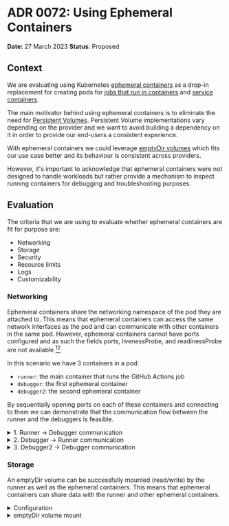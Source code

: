 # ADR 0072: Using Ephemeral Containers

**Date:** 27 March 2023
**Status**: Proposed <!--Accepted|Rejected|Superceded|Deprecated-->

## Context

We are evaluating using Kubernetes [ephemeral containers](https://kubernetes.io/docs/concepts/workloads/pods/ephemeral-containers/) as a drop-in replacement for creating pods for [jobs that run in containers](https://docs.github.com/en/actions/using-jobs/running-jobs-in-a-container) and [service containers](https://docs.github.com/en/actions/using-containerized-services/about-service-containers).

The main motivator behind using ephemeral containers is to eliminate the need for [Persistent Volumes](https://kubernetes.io/docs/concepts/storage/persistent-volumes/). Persistent Volume implementations vary depending on the provider and we want to avoid building a dependency on it in order to provide our end-users a consistent experience.

With ephemeral containers we could leverage [emptyDir volumes](https://kubernetes.io/docs/concepts/storage/volumes/#emptydir) which fits our use case better and its behaviour is consistent across providers.

However, it's important to acknowledge that ephemeral containers were not designed to handle workloads but rather provide a mechanism to inspect running containers for debugging and troubleshooting purposes.

## Evaluation

The criteria that we are using to evaluate whether ephemeral containers are fit for purpose are:

- Networking
- Storage
- Security
- Resource limits
- Logs
- Customizability

### Networking

Ephemeral containers share the networking namespace of the pod they are attached to. This means that ephemeral containers can access the same network interfaces as the pod and can communicate with other containers in the same pod. However, ephemeral containers cannot have ports configured and as such the fields ports, livenessProbe, and readinessProbe are not available [^1][^2]

In this scenario we have 3 containers in a pod:

- `runner`: the main container that runs the GitHub Actions job
- `debugger`: the first ephemeral container
- `debugger2`: the second ephemeral container

By sequentially opening ports on each of these containers and connecting to them we can demonstrate that the communication flow between the runner and the debuggers is feasible.

<details>
<summary>1. Runner -> Debugger communication</summary>

![runner->debugger](./images/runner-debugger.png)
</details>

<details>
<summary>2. Debugger -> Runner communication</summary>

![debugger->runner](./images/debugger-runner.png)
</details>

<details>
<summary>3. Debugger2 -> Debugger communication</summary>

![debugger2->debugger](./images/debugger2-debugger.png)
</details>

### Storage

An emptyDir volume can be successfully mounted (read/write) by the runner as well as the ephemeral containers. This means that ephemeral containers can share data with the runner and other ephemeral containers.

<details>
<summary>Configuration</summary>

```yaml
# Extracted from the values.yaml for the gha-runner-scale-set helm chart
  spec:
    containers:
    - name: runner
      image: ghcr.io/actions/actions-runner:latest
      command: ["/home/runner/run.sh"]
      volumeMounts:
      - mountPath: /workspace
        name: work-volume
    volumes:
      - name: work-volume
        emptyDir:
          sizeLimit: 1Gi
```

```bash
# The API call to the Kubernetes API used to create the ephemeral containers

POD_NAME="arc-runner-set-6sfwd-runner-k7qq6"
NAMESPACE="arc-runners"

curl -v "https://<IP>:<PORT>/api/v1/namespaces/$NAMESPACE/pods/$POD_NAME/ephemeralcontainers" \
  -X PATCH \
  -H 'Content-Type: application/strategic-merge-patch+json' \
  --cacert <PATH_TO_CACERT> \
  --cert <PATH_TO_CERT> \
  --key <PATH_TO_CLIENT_KEY> \
  -d '
{
    "spec":
    {
        "ephemeralContainers":
        [
            {
                "name": "debugger",
                "command": ["sh"],
                "image": "ghcr.io/actions/actions-runner:latest",
                "targetContainerName": "runner",
                "stdin": true,
                "tty": true,
                "volumeMounts": [{
                    "mountPath": "/workspace",
                    "name": "work-volume",
                    "readOnly": false
                }]
            },
            {
                "name": "debugger2",
                "command": ["sh"],
                "image": "ghcr.io/actions/actions-runner:latest",
                "targetContainerName": "runner",
                "stdin": true,
                "tty": true,
                "volumeMounts": [{
                    "mountPath": "/workspace",
                    "name": "work-volume",
                    "readOnly": false
                }]
            }
        ]
    }
}'
```

</details>

<details>
<summary>emptyDir volume mount</summary>

![emptyDir volume mount](./images/emptyDir_volume.png)

<details>

### Security

According to the [ephemeral containers API specification](https://kubernetes.io/docs/reference/generated/kubernetes-api/v1.26/#ephemeralcontainer-v1-core) the configuration of the `securityContext` field is possible.

### Resource limits

Resources are not allowed for ephemeral containers. Ephemeral containers use spare resources already allocated to the pod. [^1]

This is a major drawback as it means that ephemeral containers cannot be configured to have resource limits.

### Logs

Since ephemeral containers can share volumes with the runner container, it's possible to write logs to the same volume and have them available to the runner container.

### Customizability

Ephemeral containers can run any image and tag provided, they can be customized to run any arbitrary job. However, it's important to note that the following are not feasible:

- Lifecycle is not allowed for ephemeral containers
- Probes are not allowed for ephemeral containers.
- Ports are not allowed for ephemeral containers.

## Decision

TBD

## Consequences

TBD

## References

[^1]: https://kubernetes.io/docs/reference/generated/kubernetes-api/v1.26/#ephemeralcontainer-v1-core

[^2]: https://kubernetes.io/docs/concepts/workloads/pods/ephemeral-containers/